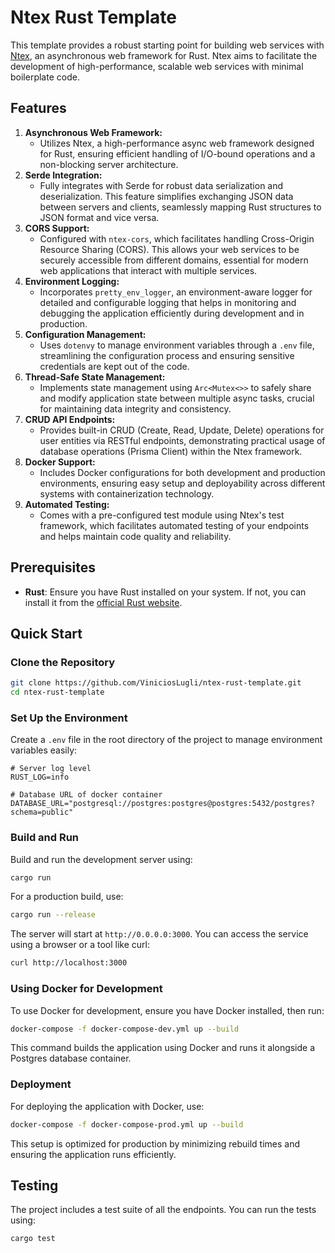 # Ntex Rust Template

This template provides a robust starting point for building web services with [Ntex](https://github.com/ntex-rs/ntex), an asynchronous web framework for Rust. Ntex aims to facilitate the development of high-performance, scalable web services with minimal boilerplate code.

## Features

1. **Asynchronous Web Framework:**
    - Utilizes Ntex, a high-performance async web framework designed for Rust, ensuring efficient handling of I/O-bound operations and a non-blocking server architecture.
2. **Serde Integration:**
    - Fully integrates with Serde for robust data serialization and deserialization. This feature simplifies exchanging JSON data between servers and clients, seamlessly mapping Rust structures to JSON format and vice versa.
3. **CORS Support:**
    - Configured with `ntex-cors`, which facilitates handling Cross-Origin Resource Sharing (CORS). This allows your web services to be securely accessible from different domains, essential for modern web applications that interact with multiple services.
4. **Environment Logging:**
    - Incorporates `pretty_env_logger`, an environment-aware logger for detailed and configurable logging that helps in monitoring and debugging the application efficiently during development and in production.
5. **Configuration Management:**
    - Uses `dotenvy` to manage environment variables through a `.env` file, streamlining the configuration process and ensuring sensitive credentials are kept out of the code.
6. **Thread-Safe State Management:**
    - Implements state management using `Arc<Mutex<>>` to safely share and modify application state between multiple async tasks, crucial for maintaining data integrity and consistency.
7. **CRUD API Endpoints:**
    - Provides built-in CRUD (Create, Read, Update, Delete) operations for user entities via RESTful endpoints, demonstrating practical usage of database operations (Prisma Client) within the Ntex framework.
8. **Docker Support:**
    - Includes Docker configurations for both development and production environments, ensuring easy setup and deployability across different systems with containerization technology.
9. **Automated Testing:**
    - Comes with a pre-configured test module using Ntex's test framework, which facilitates automated testing of your endpoints and helps maintain code quality and reliability.

## Prerequisites

-   **Rust**: Ensure you have Rust installed on your system. If not, you can install it from the [official Rust website](https://www.rust-lang.org/tools/install).

## Quick Start

### Clone the Repository

```bash
git clone https://github.com/ViniciosLugli/ntex-rust-template.git
cd ntex-rust-template
```

### Set Up the Environment

Create a `.env` file in the root directory of the project to manage environment variables easily:

```plaintext
# Server log level
RUST_LOG=info

# Database URL of docker container
DATABASE_URL="postgresql://postgres:postgres@postgres:5432/postgres?schema=public"
```

### Build and Run

Build and run the development server using:

```bash
cargo run
```

For a production build, use:

```bash
cargo run --release
```

The server will start at `http://0.0.0.0:3000`. You can access the service using a browser or a tool like curl:

```bash
curl http://localhost:3000
```

### Using Docker for Development

To use Docker for development, ensure you have Docker installed, then run:

```bash
docker-compose -f docker-compose-dev.yml up --build
```

This command builds the application using Docker and runs it alongside a Postgres database container.

### Deployment

For deploying the application with Docker, use:

```bash
docker-compose -f docker-compose-prod.yml up --build
```

This setup is optimized for production by minimizing rebuild times and ensuring the application runs efficiently.

## Testing

The project includes a test suite of all the endpoints. You can run the tests using:

```bash
cargo test
```

